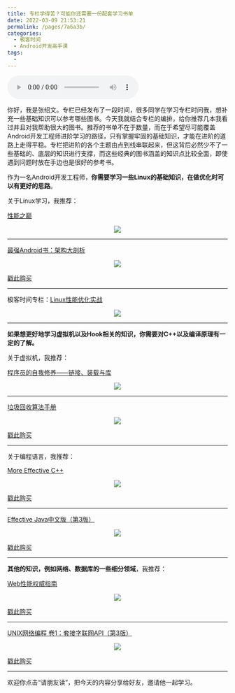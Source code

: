 ```yaml
---
title: 专栏学得苦？可能你还需要一份配套学习书单
date: 2022-03-09 21:53:21
permalink: /pages/7a6a3b/
categories:
  - 极客时间
  - Android开发高手课
tags:
  - 
---
```

<audio title="专栏学得苦？可能你还需要一份配套学习书单" src="https://static001.geekbang.org/resource/audio/94/b3/940f244c96efa4e275ec8a427a1f77b3.mp3" controls="controls"></audio> 
<p>你好，我是张绍文。专栏已经发布了一段时间，很多同学在学习专栏时问我，想补充一些基础知识可以参考哪些图书。今天我就结合专栏的编排，给你推荐几本我看过并且对我帮助很大的图书。推荐的书单不在于数量，而在于希望尽可能覆盖Android开发工程师进阶学习的路径，只有掌握牢固的基础知识，才能在进阶的道路上走得平稳。专栏把进阶的各个主题由点到线串联起来，但这背后必然少不了一些基础的、底层的知识进行支撑，而这些经典的图书涵盖的知识点比较全面，即使遇到问题时放在手边也是很好的参考书。</p><p>作为一名Android开发工程师，<strong>你需要学习一些Linux的基础知识，在做优化时可以有更好的思路</strong>。</p><p>关于Linux学习，我推荐：</p><p><a href="http://book.douban.com/subject/26586598/">性能之巅</a></p><center><img src="https://static001.geekbang.org/resource/image/8e/c6/8ec07931571ae33ebb5a6bb20413b8c6.jpg"></center><hr></hr><p><a href="http://book.douban.com/subject/30269276/">最强Android书：架构大剖析</a></p><center><img src="https://static001.geekbang.org/resource/image/ec/96/ecc84b4e2b57c9b8d5e55272be96ae96.jpg"></center><p><a href="time://mall?url=http%3A%2F%2Fh5.youzan.com%2Fv2%2Fgoods%2F2flgejhhjglnc">戳此购买</a></p><hr></hr><p>极客时间专栏：<a href="http://time.geekbang.org/column/140">Linux性能优化实战</a></p><center><img src="https://static001.geekbang.org/resource/image/ac/10/ac02636b1a77d5054417834415142910.jpg"></center><hr></hr><p><strong>如果想更好地学习虚拟机以及Hook相关的知识，你需要对C++以及编译原理有一定的了解。</strong></p><p>关于虚拟机，我推荐：</p><p><a href="http://book.douban.com/subject/3652388">程序员的自我修养——链接、装载与库</a></p><center><img src="https://static001.geekbang.org/resource/image/f0/60/f0fc8f0a7aa65294eb7d4e0a9f48b060.jpg"></center><hr></hr><p><a href="http://book.douban.com/subject/26740958">垃圾回收算法手册</a></p><center><img src="https://static001.geekbang.org/resource/image/f4/c3/f4ad8a0321234fc8542928f13229a9c3.jpg"></center><p><a href="time://mall?url=http%3A%2F%2Fh5.youzan.com%2Fv2%2Fgoods%2F2xf8slfumbdtk">戳此购买</a></p><hr></hr><p>关于编程语言，我推荐：</p><p><a href="http://book.douban.com/subject/5908727/">More Effective C++</a></p><center><img src="https://static001.geekbang.org/resource/image/f1/ed/f1588f6fe795cffd9d950e5bd19c72ed.jpg"></center><p><a href="time://mall?url=http%3A%2F%2Fh5.youzan.com%2Fv2%2Fgoods%2F2fmqzr7s3bvpk">戳此购买</a></p><hr></hr><p><a href="http://book.douban.com/subject/30412517">Effective Java中文版（第3版）</a></p><center><img src="https://static001.geekbang.org/resource/image/98/c4/98e179358d72d90fd21abbf874265bc4.jpg"></center><p><a href="time://mall?url=http%3A%2F%2Fh5.youzan.com%2Fv2%2Fgoods%2F3nffgcb3e14u0">戳此购买</a></p><hr></hr><p><strong>其他的知识，例如网络、数据库的一些细分领域</strong>，我推荐：</p><!-- [[[read_end]]] --><p><a href="http://book.douban.com/subject/25856314/">Web性能权威指南</a></p><center><img src="https://static001.geekbang.org/resource/image/62/1b/627c821d0a7fd6b227eff8a89043be1b.jpg"></center><p><a href="time://mall?url=http%3A%2F%2Fh5.youzan.com%2Fv2%2Fgoods%2F3nswzsiy1lro8">戳此购买</a></p><hr></hr><p><a href="http://book.douban.com/subject/26434583/">UNIX网络编程 卷1：套接字联网API（第3版）</a></p><center><img src="https://static001.geekbang.org/resource/image/a1/a0/a18c1e1cf972046ef87044b9e8275aa0.jpg"></center><p><a href="time://mall?url=http%3A%2F%2Fh5.youzan.com%2Fv2%2Fgoods%2F27cl3htdrxi48">戳此购买</a></p><hr></hr><p>欢迎你点击“请朋友读”，把今天的内容分享给好友，邀请他一起学习。</p><p></p>
